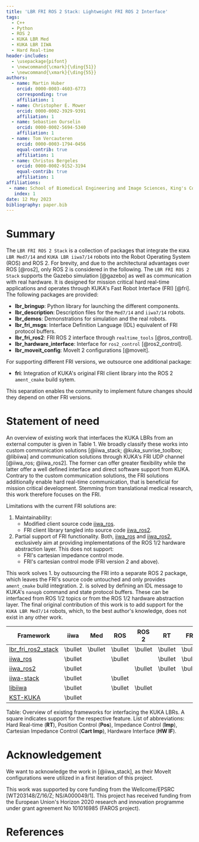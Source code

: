 ```yaml
---
title: 'LBR FRI ROS 2 Stack: Lightweight FRI ROS 2 Interface'
tags:
  - C++
  - Python
  - ROS 2
  - KUKA LBR Med
  - KUKA LBR IIWA
  - Hard Real-time
header-includes:
  - \usepackage{pifont}
  - \newcommand{\cmark}{\ding{51}}
  - \newcommand{\xmark}{\ding{55}}
authors:
  - name: Martin Huber
    orcid: 0000-0003-4603-6773
    corresponding: true
    affiliation: 1
  - name: Christopher E. Mower
    orcid: 0000-0002-3929-9391
    affiliation: 1
  - name: Sebastien Ourselin
    orcid: 0000-0002-5694-5340
    affiliation: 1
  - name: Tom Vercauteren
    orcid: 0000-0003-1794-0456
    equal-contrib: true
    affiliation: 1
  - name: Christos Bergeles
    orcid: 0000-0002-9152-3194
    equal-contrib: true
    affiliation: 1
affiliations:
 - name: School of Biomedical Engineering and Image Sciences, King's College London, United Kingdom
   index: 1
date: 12 May 2023
bibliography: paper.bib
---
```


# Summary
<!-- targeted at non-expert readers!! -->

The `LBR FRI ROS 2 Stack` is a collection of packages that integrate the `KUKA LBR Med7/14` and `KUKA LBR iiwa7/14` robots into the Robot Operating System (ROS) and ROS 2. For brevity, and due to the architectural advantages over ROS [@ros2], only ROS 2 is considered in the following. The `LBR FRI ROS 2 Stack` supports the Gazebo simulation [@gazebo] as well as communication with real hardware. It is designed for mission critical hard real-time applications and operates through KUKA's Fast Robot Interface (FRI) [@fri]. The following packages are provided:

- **lbr_bringup**: Python library for launching the different components.
- **lbr_description**: Description files for the `Med7/14` and `iiwa7/14` robots.
- **lbr_demos**: Demonstrations for simulation and the real robots.
- **lbr_fri_msgs**: Interface Definition Language (IDL) equivalent of FRI protocol buffers.
- **lbr_fri_ros2**: FRI ROS 2 interface through `realtime_tools` [@ros_control].
- **lbr_hardware_interface**: Interface for `ros2_control` [@ros2_control].
- **lbr_moveit_config**: MoveIt 2 configurations [@moveit].

For supporting different FRI versions, we outsource one additional package:

- **fri**: Integration of KUKA's original FRI client library into the ROS 2 `ament_cmake` build sytem.

This separation enables the community to implement future changes should they depend on other FRI versions.

# Statement of need
<!-- statement of need in a research context -->

An overview of existing work that interfaces the KUKA LBRs from an external computer is given in Table 1. We broadly classify these works into custom communication solutions [@iiwa_stack; @kuka_sunrise_toolbox; @libiiwa] and communication solutions through KUKA's FRI UDP channel [@iiwa_ros; @iiwa_ros2]. The former can offer greater flexibility while the latter offer a well defined interface and direct software support from KUKA. Contrary to the custom communication solutions, the FRI solutions additionally enable hard real-time communication, that is beneficial for mission critical development. Stemming from translational medical research, this work therefore focuses on the FRI.

Limitations with the current FRI solutions are:

1. Maintainability:
    * Modified client source code [iiwa_ros](https://github.com/epfl-lasa/iiwa_ros).
    * FRI client library tangled into source code [iiwa_ros2](https://github.com/ICube-Robotics/iiwa_ros2).
2. Partial support of FRI functionality. Both, [iiwa_ros](https://github.com/epfl-lasa/iiwa_ros) and [iiwa_ros2](https://github.com/ICube-Robotics/iiwa_ros2), exclusively aim at providing implementations of the ROS 1/2 hardware abstraction layer. This does not support:
    * FRI's cartesian impedance control mode.
    * FRI's cartesian control mode (FRI version 2 and above).

This work solves 1. by outsourcing the FRI into a separate ROS 2 package, which leaves the FRI's source code untouched and only provides `ament_cmake` build integration. 2. is solved by defining an IDL message to KUKA's `nanopb` command and state protocol buffers. These can be interfaced from ROS 1/2 topics or from the ROS 1/2 hardware abstraction layer. The final original contribution of this work is to add support for the `KUKA LBR Med7/14` robots, which, to the best author's knowledge, does not exist in any other work.

| Framework       | iiwa | Med | ROS | ROS 2  | RT | FRI | Pos | Imp | Cart Imp | HW IF  | 
| --------------- | ---- |---- | --- | ------ | -- | ---- | --- | --- | -------- | ------ |
|[lbr_fri_ros2_stack](https://github.com/kCL-BMEIS/lbr_fri_ros2_stack) | \bullet | \bullet | \bullet | \bullet | \bullet | \bullet | \bullet | \bullet | \bullet | \bullet |
| [iiwa_ros](https://github.com/epfl-lasa/iiwa_ros)                    | \bullet |         | \bullet |         | \bullet | \bullet | \bullet | \bullet |         | \bullet |
| [iiwa_ros2](https://github.com/ICube-Robotics/iiwa_ros2)             | \bullet |         |         | \bullet | \bullet | \bullet | \bullet | \bullet |         | \bullet |
| [iiwa-stack](https://github.com/IFL-CAMP/iiwa_stack)                 | \bullet |         | \bullet |         |         |         | \bullet | \bullet | \bullet |         |
| [libiiwa](https://github.com/Toni-SM/libiiwa)                        | \bullet |         | \bullet | \bullet |         |         | \bullet | \bullet | \bullet |         |
| [KST-KUKA](https://github.com/Modi1987/KST-Kuka-Sunrise-Toolbox)     | \bullet |         |         |         |         |         | \bullet | \bullet | \bullet |         |

Table: Overview of existing frameworks for interfacing the KUKA LBRs. A square indicates support for the respective feature. List of abbreviations: Hard Real-time (**RT**), Position Control (**Pos**), Impedance Control (**Imp**), Cartesian Impedance Control (**Cart Imp**), Hardware Interface (**HW IF**). 

<!-- maybe mention usage? viper, faros, endoscopy -->

# Acknowledgement
We want to acknowledge the work in [@iiwa_stack], as their MoveIt configurations were utilized in a first iteration of this project.

This work was supported by core funding from the Wellcome/EPSRC [WT203148/Z/16/Z; NS/A000049/1]. This project has received funding from the European Union's Horizon 2020 research and innovation programme under grant agreement No 101016985 (FAROS project).

# References
<!-- compiled paper.bib through pandoc -->
